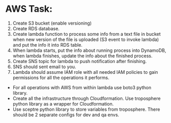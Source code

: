 # AWS Task:
1. Create S3 bucket (enable versioning)
2. Create RDS database.
3. Create lambda function to process some info from a text file in bucket when new version of the file is uploaded (S3 event to invoke lambda) and put the info it into RDS table.
4. When lambda starts, put the info about running process into DynamoDB, when lambda finishes, update the info about the finished process.
5. Create SNS topic for lambda to push notification after finishing.
6. SNS should sent email to you.
7. Lambda should assume IAM role with all needed IAM policies to gain permissions for all the operations it performs.
- For all operations with AWS from within lambda use boto3 python library.
- Create all the infrastructure through Cloudformation. Use troposphere python library as a wrapper for Cloudformation.
- Use sceptre python library to store variables from troposphere. There should be 2 separate configs for dev and qa envs. 
